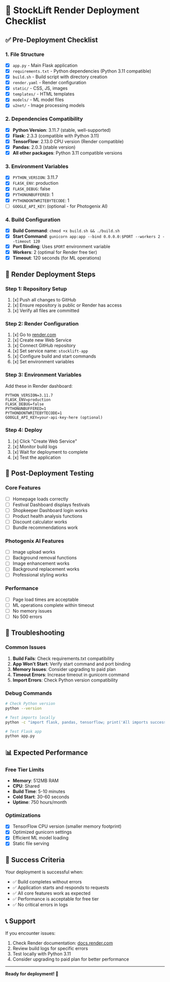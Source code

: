 # 🚀 StockLift Render Deployment Checklist

## ✅ Pre-Deployment Checklist

### **1. File Structure**
- [x] `app.py` - Main Flask application
- [x] `requirements.txt` - Python dependencies (Python 3.11 compatible)
- [x] `build.sh` - Build script with directory creation
- [x] `render.yaml` - Render configuration
- [x] `static/` - CSS, JS, images
- [x] `templates/` - HTML templates
- [x] `models/` - ML model files
- [x] `u2net/` - Image processing models

### **2. Dependencies Compatibility**
- [x] **Python Version**: 3.11.7 (stable, well-supported)
- [x] **Flask**: 2.3.3 (compatible with Python 3.11)
- [x] **TensorFlow**: 2.13.0 CPU version (Render compatible)
- [x] **Pandas**: 2.0.3 (stable version)
- [x] **All other packages**: Python 3.11 compatible versions

### **3. Environment Variables**
- [x] `PYTHON_VERSION`: 3.11.7
- [x] `FLASK_ENV`: production
- [x] `FLASK_DEBUG`: false
- [x] `PYTHONUNBUFFERED`: 1
- [x] `PYTHONDONTWRITEBYTECODE`: 1
- [ ] `GOOGLE_API_KEY`: (optional - for Photogenix AI)

### **4. Build Configuration**
- [x] **Build Command**: `chmod +x build.sh && ./build.sh`
- [x] **Start Command**: `gunicorn app:app --bind 0.0.0.0:$PORT --workers 2 --timeout 120`
- [x] **Port Binding**: Uses `$PORT` environment variable
- [x] **Workers**: 2 (optimal for Render free tier)
- [x] **Timeout**: 120 seconds (for ML operations)

## 🔧 Render Deployment Steps

### **Step 1: Repository Setup**
1. [x] Push all changes to GitHub
2. [x] Ensure repository is public or Render has access
3. [x] Verify all files are committed

### **Step 2: Render Configuration**
1. [x] Go to [render.com](https://render.com)
2. [x] Create new Web Service
3. [x] Connect GitHub repository
4. [x] Set service name: `stocklift-app`
5. [x] Configure build and start commands
6. [x] Set environment variables

### **Step 3: Environment Variables**
Add these in Render dashboard:
```
PYTHON_VERSION=3.11.7
FLASK_ENV=production
FLASK_DEBUG=false
PYTHONUNBUFFERED=1
PYTHONDONTWRITEBYTECODE=1
GOOGLE_API_KEY=your-api-key-here (optional)
```

### **Step 4: Deploy**
1. [x] Click "Create Web Service"
2. [x] Monitor build logs
3. [x] Wait for deployment to complete
4. [x] Test the application

## 🧪 Post-Deployment Testing

### **Core Features**
- [ ] Homepage loads correctly
- [ ] Festival Dashboard displays festivals
- [ ] Shopkeeper Dashboard login works
- [ ] Product health analysis functions
- [ ] Discount calculator works
- [ ] Bundle recommendations work

### **Photogenix AI Features**
- [ ] Image upload works
- [ ] Background removal functions
- [ ] Image enhancement works
- [ ] Background replacement works
- [ ] Professional styling works

### **Performance**
- [ ] Page load times are acceptable
- [ ] ML operations complete within timeout
- [ ] No memory issues
- [ ] No 500 errors

## 🐛 Troubleshooting

### **Common Issues**
1. **Build Fails**: Check requirements.txt compatibility
2. **App Won't Start**: Verify start command and port binding
3. **Memory Issues**: Consider upgrading to paid plan
4. **Timeout Errors**: Increase timeout in gunicorn command
5. **Import Errors**: Check Python version compatibility

### **Debug Commands**
```bash
# Check Python version
python --version

# Test imports locally
python -c "import flask, pandas, tensorflow; print('All imports successful')"

# Test Flask app
python app.py
```

## 📊 Expected Performance

### **Free Tier Limits**
- **Memory**: 512MB RAM
- **CPU**: Shared
- **Build Time**: 5-10 minutes
- **Cold Start**: 30-60 seconds
- **Uptime**: 750 hours/month

### **Optimizations**
- [x] TensorFlow CPU version (smaller memory footprint)
- [x] Optimized gunicorn settings
- [x] Efficient ML model loading
- [x] Static file serving

## 🎯 Success Criteria

Your deployment is successful when:
- ✅ Build completes without errors
- ✅ Application starts and responds to requests
- ✅ All core features work as expected
- ✅ Performance is acceptable for free tier
- ✅ No critical errors in logs

## 📞 Support

If you encounter issues:
1. Check Render documentation: [docs.render.com](https://docs.render.com)
2. Review build logs for specific errors
3. Test locally with Python 3.11
4. Consider upgrading to paid plan for better performance

---

**Ready for deployment! 🚀** 